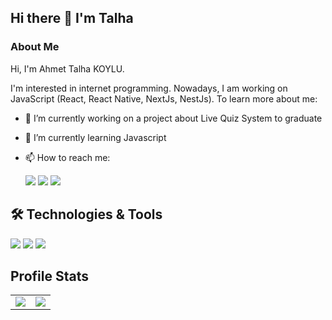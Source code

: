 ## Hi there 👋 I'm Talha

### About Me

Hi, I'm Ahmet Talha KOYLU. 

I'm interested in internet programming. Nowadays, I am working on JavaScript (React, React Native, NextJs, NestJs). To learn more about me:

- 🔭 I’m currently working on a project about Live Quiz System to graduate
- 🌱 I’m currently learning Javascript
- 📫 How to reach me: 

    <a href="https://twitter.com/talhakoylu"><img src="https://img.shields.io/badge/twitter-1DA1F2?style=for-the-badge&logo=twitter&logoColor=white"></a> <a href="https://linkedin.com/in/talhakoylu"><img src="https://img.shields.io/badge/linkedin-2867B2?style=for-the-badge&logo=linkedin&logoColor=white"></a>
    <a href="mailto:ahmettalha.koylu@gmail.com"><img src="https://img.shields.io/badge/gmail-%23DD0031.svg?&style=for-the-badge&logo=gmail&logoColor=white"/></a>

## :hammer_and_wrench:	 Technologies & Tools 
<img src="https://img.shields.io/badge/C_%23-5C2D91?style=for-the-badge&logo=c-sharp&logoColor=white"></img> 
<img src="https://img.shields.io/badge/.Net%20Core-0C2C65?style=for-the-badge&logo=.net&logoColor=white" ></img> 
<img src="https://img.shields.io/badge/Angular-DD0031?style=for-the-badge&logo=angular&logoColor=white" ></img>
   
## Profile Stats
<table><tbody><tr>
  <td>
    <a href="https://github.com/talhakoylu">
      <img align="center" src="https://github-readme-stats.vercel.app/api?username=talhakoylu&show_icons=true&theme=slateorange" />
    </a>  
  </td>
  <td>
    <a href="https://github.com/talhakoylu">
      <img align="center" src="https://github-readme-stats.vercel.app/api/top-langs/?username=talhakoylu&layout=compact&theme=slateorange" />
    </a>  
  </td>
  </tr>
  </tbody>
</table>


